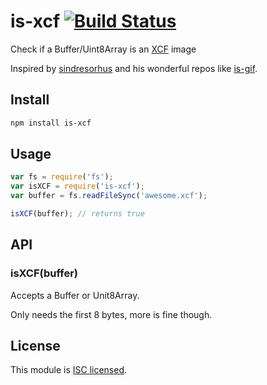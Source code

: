 is-xcf [![Build Status](https://travis-ci.org/pskupinski/is-xcf.svg?branch=master)](https://travis-ci.org/pskupinski/is-xcf)
======

Check if a Buffer/Uint8Array is an [XCF](http://en.wikipedia.org/wiki/XCF_(file_format)) image

Inspired by [sindresorhus](https://github.com/sindresorhus) and his wonderful repos like [is-gif](https://github.com/sindresorhus/is-gif).

## Install

```sh
npm install is-xcf
```

## Usage

```js
var fs = require('fs');
var isXCF = require('is-xcf');
var buffer = fs.readFileSync('awesome.xcf');

isXCF(buffer); // returns true
```

## API

### isXCF(buffer)

Accepts a Buffer or Unit8Array.

Only needs the first 8 bytes, more is fine though.

## License

This module is [ISC licensed](https://github.com/pskupinski/is-xcf/blob/master/LICENSE).

